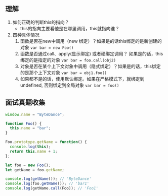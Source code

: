 ## 理解

1. 如何正确的判断this的指向？
   - this的指向主要看他是在哪里调用，this就指向谁？
2. 四种具体情况
   1. 函数是否在new中调用（new 绑定）？如果是的话this绑定的是新创建的对象 `var bar = new Foo()`
   2. 函数是否通过call、apply(显示绑定) 或者硬绑定调用？ 如果是的话，this绑定的是指定的对象 `var bar = foo.call(obj2)`
   3. 对象是否在某个上下文对象中调用（隐式绑定）？如果是的话，this绑定的是那个上下文对象 `var bar = obj1.foo()`
   4. 如果都不是的话，使用默认绑定。如果在严格模式下，就绑定到undefined, 否则绑定到全局对象 `var bar = foo()`


## 面试真题收集

```javascript
window.name = "ByteDance";

function Foo() {
  this.name = "bar";
}

Foo.prototype.getName = function() {
  console.log(this);
  return this.name + 1;
};

let foo = new Foo();
let getName = foo.getName;

console.log(getName()); // 'ByteDance'
console.log(foo.getName()); // 'bar1'
console.log(getName.call(Foo)); // 'Foo1'
```